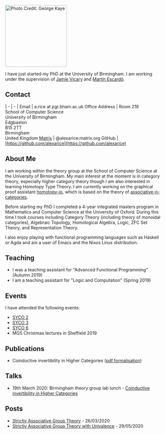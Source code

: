 
<img class="photo" src="rice.jpg" width="200" title="Photo Credit: George Kaye">

I have just started my PhD at the University of Birmingham. I am
working under the supervision of [Jamie Vicary](http://www.cs.bham.ac.uk/~vicaryjo/) and [Martín Escardó](http://www.cs.bham.ac.uk/~mhe/).

## Contact

| - | - |
Email          | a.rice at pgr.bham.ac.uk
Office Address | Room 218 <br> School of Computer Science <br> University of Birmingham <br> Edgbaston <br> B15 2TT <br> Birmingham <br> United Kingdom
[Matrix](https://matrix.org)         | @alexarice:matrix.org
GitHub         | [https://github.com/alexarice](https://github.com/alexarice)

## About Me

I am working within the theory group at the School of Computer Science
at the University of Birmingham. My main interest at the moment is in
category theory, especially higher category theory though I am also
interested in learning Homotopy Type Theory. I am currently working on
the graphical proof assistant [homotopy-io](https://homotopy.io), which is based on the
theory of [associative-n-categories](https://ncatlab.org/nlab/show/associative+n-category).

Before starting my PhD I completed a 4-year integrated masters program
in Mathematics and Computer Science at the University of Oxford.
During this time I took courses including Category Theory (including
theory of monoidal categories), Algebraic Topology, Homological
Algebra, Logic, ZFC Set Theory, and Representation Theory.

I also enjoy playing with functional programming languages such as
Haskell or Agda and am a user of Emacs and the Nixos Linux
distribution.

## Teaching
- I was a teaching assistant for "Advanced Functional Programming" (Autumn 2019)
- I am a teaching assistant for "Logic and Computation" (Spring 2019)

## Events
I have attended the following events:

- [SYCO 2](http://events.cs.bham.ac.uk/syco/2/)
- [SYCO 3](http://events.cs.bham.ac.uk/syco/3/)
- [SYCO 6](http://events.cs.bham.ac.uk/syco/6/)
- MGS Christmas lectures in Sheffield 2019

## Publications
- Coinductive invertibility in Higher Categories ([pdf](pub/inverses.pdf),[formalisation](pub/inverses/Everything.html))

## Talks
- 19th March 2020: Birmingham theory group lab lunch - [Coinductive invertibility in Higher Categories](talks/inverses.pdf)

## Posts
- [Strictly Associative Group Theory](posts/strict-group-theory.html) - 26/03/2020
- [Strictly Associative Group Theory with Univalence](posts/sgtuf/Strict-Group-Theory-UF.html) - 29/05/2020
